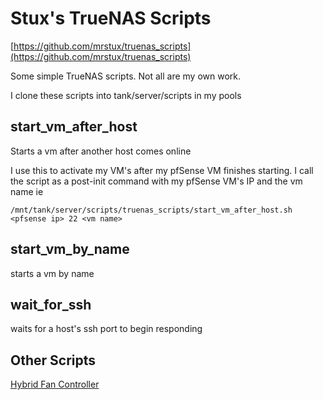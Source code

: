 # Stux's TrueNAS Scripts

[https://github.com/mrstux/truenas_scripts](https://github.com/mrstux/truenas_scripts)

Some simple TrueNAS scripts. Not all are my own work.

I clone these scripts into tank/server/scripts in my pools

## start_vm_after_host

Starts a vm after another host comes online

I use this to activate my VM's after my pfSense VM finishes starting. I call the script as a post-init command with my pfSense VM's IP and the vm name ie

`/mnt/tank/server/scripts/truenas_scripts/start_vm_after_host.sh <pfsense ip> 22 <vm name>`

## start_vm_by_name

starts a vm by name

## wait_for_ssh

waits for a host's ssh port to begin responding

## Other Scripts

[Hybrid Fan Controller](https://github.com/mrstux/hybrid_fan_control)

